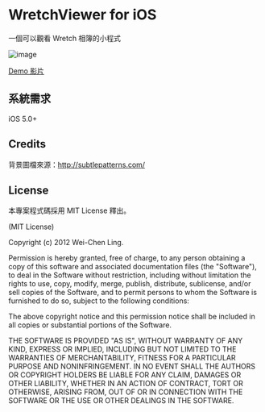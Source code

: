 # WretchViewer for iOS

一個可以觀看 Wretch 相簿的小程式

![image](http://farm8.staticflickr.com/7134/8157042355_5986d26b29_b.jpg)

[Demo 影片](http://youtu.be/7EQtYnAZ9yU)


## 系統需求

iOS 5.0+


## Credits 

背景圖檔來源：http://subtlepatterns.com/


## License

本專案程式碼採用 MIT License 釋出。

(MIT License)

Copyright (c) 2012 Wei-Chen Ling.

Permission is hereby granted, free of charge, to any person obtaining a copy of this software and associated documentation files (the "Software"), to deal in the Software without restriction, including without limitation the rights to use, copy, modify, merge, publish, distribute, sublicense, and/or sell copies of the Software, and to permit persons to whom the Software is furnished to do so, subject to the following conditions:

The above copyright notice and this permission notice shall be included in all copies or substantial portions of the Software.

THE SOFTWARE IS PROVIDED "AS IS", WITHOUT WARRANTY OF ANY KIND, EXPRESS OR IMPLIED, INCLUDING BUT NOT LIMITED TO THE WARRANTIES OF MERCHANTABILITY, FITNESS FOR A PARTICULAR PURPOSE AND NONINFRINGEMENT. IN NO EVENT SHALL THE AUTHORS OR COPYRIGHT HOLDERS BE LIABLE FOR ANY CLAIM, DAMAGES OR OTHER LIABILITY, WHETHER IN AN ACTION OF CONTRACT, TORT OR OTHERWISE, ARISING FROM, OUT OF OR IN CONNECTION WITH THE SOFTWARE OR THE USE OR OTHER DEALINGS IN THE SOFTWARE.
